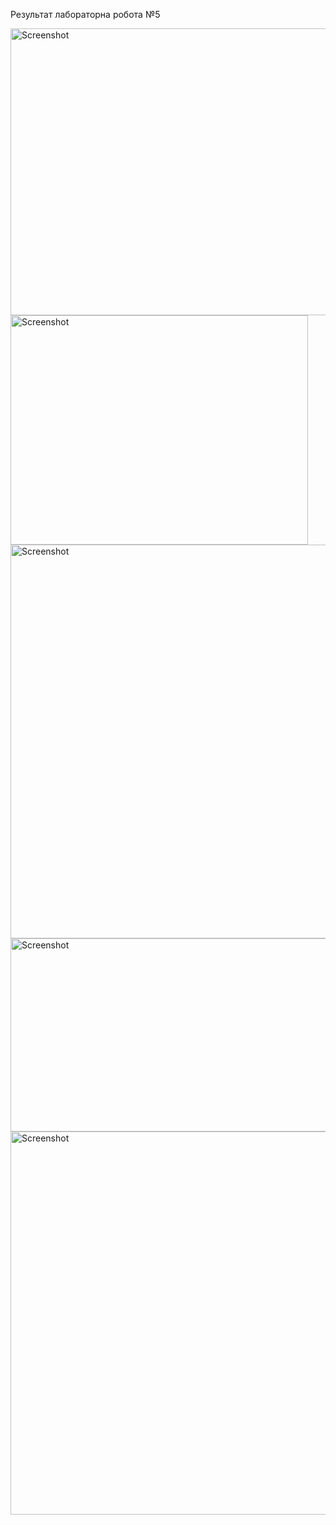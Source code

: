 Результат лабораторна робота №5

<img src="https://i2.paste.pics/aa18107befeeb63d3e1796e9a5abc0d6.png" width="676" height="459" alt="Screenshot">

<img src="https://i2.paste.pics/CDG4F.png" width="476" height="367" alt="Screenshot">

<img src="https://i2.paste.pics/CDG4Q.png" width="535" height="630" alt="Screenshot">

<img src="https://i2.paste.pics/CDG4W.png" width="661" height="309" alt="Screenshot">

<img src="https://i2.paste.pics/CDG55.png" width="1308" height="613" alt="Screenshot">